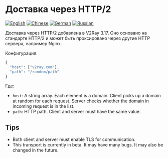 # Доставка через HTTP/2 

[![English](../../resources/english.svg)](https://www.v2ray.com/en/configuration/transport/h2.html) [![Chinese](../../resources/chinese.svg)](https://www.v2ray.com/chapter_02/transport/h2.html) [![German](../../resources/german.svg)](https://www.v2ray.com/de/configuration/transport/h2.html) [![Russian](../../resources/russian.svg)](https://www.v2ray.com/ru/configuration/transport/h2.html)

Доставка через HTTP/2 добавлена в V2Ray 3.17. Оно основано на стандарте HTTP/2 и может быть проксировано через другие HTTP сервера, например Nginx.

Конфигурация:

```javascript
{
  "host": ["v2ray.com"],
  "path": "/random/path"
}
```

Где:

* `host`: A string array. Each element is a domain. Client picks up a domain at random for each request. Server checks whether the domain in incoming request is in the list.
* `path`: HTTP path. Client and server must have the same value.

## Tips

* Both client and server must enable TLS for communication.
* This transport is currently in beta. It may have many bugs. It may also be changed in the future.